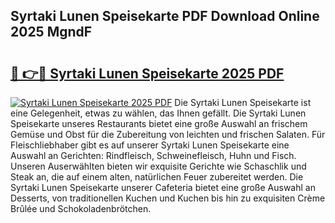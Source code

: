 ## Syrtaki Lunen Speisekarte PDF Download Online 2025 MgndF

# <h2><a href="http://gc8806.nevu.top/?p=Syrtaki+Lunen+Speisekarte">🔗 👉🔴 Syrtaki Lunen Speisekarte 2025 PDF</a></h2>

[![Syrtaki Lunen Speisekarte 2025 PDF](https://i.imgur.com/dBaPXMq.png)](http://gc8806.nevu.top/?p=Syrtaki+Lunen+Speisekarte)
Die Syrtaki Lunen Speisekarte ist eine Gelegenheit, etwas zu wählen, das Ihnen gefällt. Die Syrtaki Lunen Speisekarte unseres Restaurants bietet eine große Auswahl an frischem Gemüse und Obst für die Zubereitung von leichten und frischen Salaten. Für Fleischliebhaber gibt es auf unserer Syrtaki Lunen Speisekarte eine Auswahl an Gerichten: Rindfleisch, Schweinefleisch, Huhn und Fisch. Unseren Auserwählten bieten wir exquisite Gerichte wie Schaschlik und Steak an, die auf einem alten, natürlichen Feuer zubereitet werden. Die Syrtaki Lunen Speisekarte unserer Cafeteria bietet eine große Auswahl an Desserts, von traditionellen Kuchen und Kuchen bis hin zu exquisiten Crème Brûlée und Schokoladenbrötchen.
